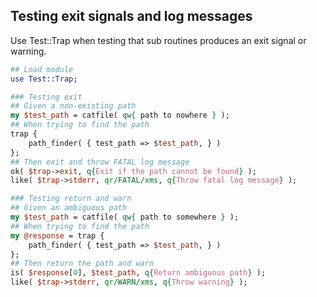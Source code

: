 ## Testing exit signals and log messages
Use Test::Trap when testing that sub routines produces an exit signal or warning.

```Perl  
## Load module
use Test::Trap;

### Testing exit
## Given a non-existing path
my $test_path = catfile( qw{ path to nowhere } );
## When trying to find the path
trap {
    path_finder( { test_path => $test_path, } )
};
## Then exit and throw FATAL log message
ok( $trap->exit, q{Exit if the path cannot be found} );
like( $trap->stderr, qr/FATAL/xms, q{Throw fatal log message} );

### Testing return and warn
## Given an ambiguous path
my $test_path = catfile( qw{ path to somewhere } );
## When trying to find the path
my @response = trap {
    path_finder( { test_path => $test_path, } )
};
## Then return the path and warn
is( $response[0], $test_path, q{Return ambiguous path} );
like( $trap->stderr, qr/WARN/xms, q{Throw warning} );
```
